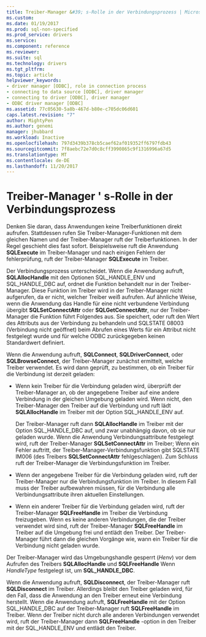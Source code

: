```yaml
---
title: Treiber-Manager &#39; s-Rolle in der Verbindungsprozess | Microsoft Docs
ms.custom: 
ms.date: 01/19/2017
ms.prod: sql-non-specified
ms.prod_service: drivers
ms.service: 
ms.component: reference
ms.reviewer: 
ms.suite: sql
ms.technology: drivers
ms.tgt_pltfrm: 
ms.topic: article
helpviewer_keywords:
- driver manager [ODBC], role in connection process
- connecting to data source [ODBC], driver manager
- connecting to driver [ODBC], driver manager
- ODBC driver manager [ODBC]
ms.assetid: 77c05630-5a8b-467d-b80e-c705dc06d601
caps.latest.revision: "7"
author: MightyPen
ms.author: genemi
manager: jhubbard
ms.workload: Inactive
ms.openlocfilehash: 797d3439b378cb5caef62af019352ff6797fdb43
ms.sourcegitcommit: 7f8aebc72e7d0c8cff3990865c9f1316996a67d5
ms.translationtype: MT
ms.contentlocale: de-DE
ms.lasthandoff: 11/20/2017
---
```

# <a name="driver-manager39s-role-in-the-connection-process"></a>Treiber-Manager &#39; s-Rolle in der Verbindungsprozess
Denken Sie daran, dass Anwendungen keine Treiberfunktionen direkt aufrufen. Stattdessen rufen Sie Treiber-Manager-Funktionen mit dem gleichen Namen und der Treiber-Manager ruft der Treiberfunktionen. In der Regel geschieht dies fast sofort. Beispielsweise ruft die Anwendung **SQLExecute** im Treiber-Manager und nach einigen Fehlern der fehlerprüfung, ruft der Treiber-Manager **SQLExecute** im Treiber.  
  
 Der Verbindungsprozess unterscheidet. Wenn die Anwendung aufruft, **SQLAllocHandle** mit den Optionen SQL_HANDLE_ENV und SQL_HANDLE_DBC auf, ordnet die Funktion behandelt nur in der Treiber-Manager. Diese Funktion im Treiber wird in der Treiber-Manager nicht aufgerufen, da er nicht, welcher Treiber weiß aufrufen. Auf ähnliche Weise, wenn die Anwendung das Handle für eine nicht verbundene Verbindung übergibt **SQLSetConnectAttr** oder **SQLGetConnectAttr**, nur der Treiber-Manager die Funktion führt Folgendes aus. Sie speichert, oder ruft den Wert des Attributs aus der Verbindung zu behandeln und SQLSTATE 08003 (Verbindung nicht geöffnet) beim Abrufen eines Werts für ein Attribut nicht festgelegt wurde und für welche ODBC zurückgegeben keinen Standardwert definiert.  
  
 Wenn die Anwendung aufruft, **SQLConnect**, **SQLDriverConnect**, oder **SQLBrowseConnect**, der Treiber-Manager zunächst ermittelt, welche Treiber verwendet. Es wird dann geprüft, zu bestimmen, ob ein Treiber für die Verbindung ist derzeit geladen:  
  
-   Wenn kein Treiber für die Verbindung geladen wird, überprüft der Treiber-Manager an, ob der angegebene Treiber auf eine andere Verbindung in der gleichen Umgebung geladen wird. Wenn nicht, den Treiber-Manager den Treiber auf die Verbindung und ruft lädt **SQLAllocHandle** im Treiber mit der Option SQL_HANDLE_ENV auf.  
  
     Der Treiber-Manager ruft dann **SQLAllocHandle** im Treiber mit der Option SQL_HANDLE_DBC auf, und zwar unabhängig davon, ob sie nur geladen wurde. Wenn die Anwendung Verbindungsattribute festgelegt wird, ruft der Treiber-Manager **SQLSetConnectAttr** im Treiber; Wenn ein Fehler auftritt, der Treiber-Manager-Verbindungsfunktion gibt SQLSTATE IM006 (des Treibers  **SQLSetConnectAttr** fehlgeschlagen). Zum Schluss ruft der Treiber-Manager die Verbindungsfunktion im Treiber.  
  
-   Wenn der angegebene Treiber für die Verbindung geladen wird, ruft der Treiber-Manager nur die Verbindungsfunktion im Treiber. In diesem Fall muss der Treiber aufbewahren müssen, für die Verbindung alle Verbindungsattribute ihren aktuellen Einstellungen.  
  
-   Wenn ein anderer Treiber für die Verbindung geladen wird, ruft der Treiber-Manager **SQLFreeHandle** im Treiber die Verbindung freizugeben. Wenn es keine anderen Verbindungen, die der Treiber verwendet wird sind, ruft der Treiber-Manager **SQLFreeHandle** im Treiber auf die Umgebung frei und entlädt den Treiber. Der Treiber-Manager führt dann die gleichen Vorgänge wie, wann ein Treiber für die Verbindung nicht geladen wurde.  
  
 Der Treiber-Manager wird das Umgebungshandle gesperrt (*Henv*) vor dem Aufrufen des Treibers **SQLAllocHandle** und **SQLFreeHandle** Wenn *HandleType* festgelegt ist, um **SQL_HANDLE_DBC**.  
  
 Wenn die Anwendung aufruft, **SQLDisconnect**, der Treiber-Manager ruft **SQLDisconnect** im Treiber. Allerdings bleibt den Treiber geladen wird, für den Fall, dass die Anwendung an den Treiber erneut eine Verbindung herstellt. Wenn die Anwendung aufruft, **SQLFreeHandle** mit der Option SQL_HANDLE_DBC auf der Treiber-Manager ruft **SQLFreeHandle** im Treiber. Wenn der Treiber nicht durch alle anderen Verbindungen verwendet wird, ruft der Treiber-Manager dann **SQLFreeHandle** -option in den Treiber mit der SQL_HANDLE_ENV und entlädt den Treiber.
